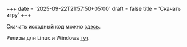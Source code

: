 +++
date = '2025-09-22T21:57:50+05:00'
draft = false
title = 'Скачать игру'
+++

Скачать исходный код можно [здесь](https://github.com/nikolaypopov86/sonya-adventures).

Релизы для Linux и Windows [тут](https://github.com/nikolaypopov86/sonya-adventures/releases).